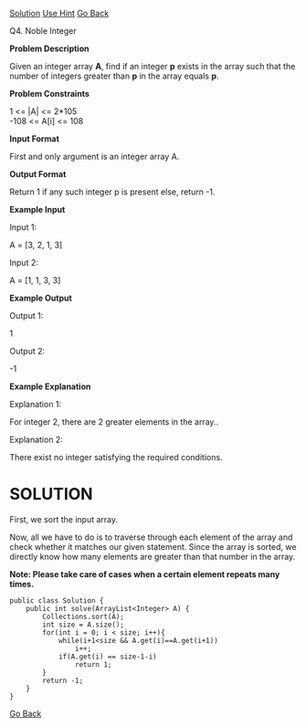 [Solution](#SOLUTION) [Use Hint](https://www.scaler.com/academy/mentee-dashboard/class/25475/assignment/problems/372/hints?navref=cl_pb_nv_tb)  [Go Back](https://github.com/sahoog2/Preparation_Notes/blob/main/DSA/Sorting/002%20problems.md)

Q4.  Noble Integer



**Problem Description**  

Given an integer array  **A**, find if an integer  **p**  exists in the array such that the number of integers greater than  **p**  in the array equals  **p**.

  
  
**Problem Constraints**  

1 <= |A| <= 2*105  
-108  <= A[i] <= 108

  
  
**Input Format**  

First and only argument is an integer array A.

  
  
**Output Format**  

Return 1 if any such integer p is present else, return -1.

  
  
**Example Input**  

Input 1:

 A = [3, 2, 1, 3]

Input 2:

 A = [1, 1, 3, 3]

  
  
**Example Output**  

Output 1:

 1

Output 2:

 -1

  
  
**Example Explanation**  

Explanation 1:

 For integer 2, there are 2 greater elements in the array..

Explanation 2:

 There exist no integer satisfying the required conditions.

# SOLUTION

First, we sort the input array.

Now, all we have to do is to traverse through each element of the array and check whether it matches our given statement. 
Since the array is sorted, we directly know how many elements are greater than that number in the array.

**Note: Please take care of cases when a certain element repeats many times.**

```
public class Solution {
    public int solve(ArrayList<Integer> A) {
        Collections.sort(A);
        int size = A.size();
        for(int i = 0; i < size; i++){
        	while(i+1<size && A.get(i)==A.get(i+1))
        		i++;
        	if(A.get(i) == size-1-i)
        		return 1;
        }
        return -1;
    }
}
```
[Go Back](https://github.com/sahoog2/Preparation_Notes/blob/main/DSA/Sorting/002%20problems.md)
